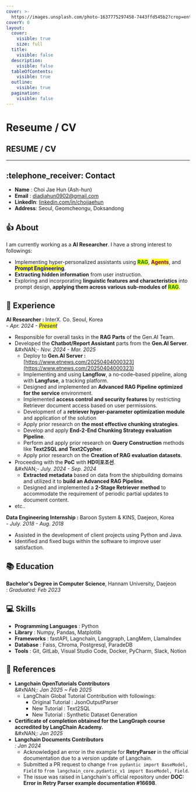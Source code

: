```yaml
---
cover: >-
  https://images.unsplash.com/photo-1637775297458-7443ffd545b2?crop=entropy&cs=srgb&fm=jpg&ixid=M3wxOTcwMjR8MHwxfHNlYXJjaHwzfHxibGFja3xlbnwwfHx8fDE3MzA2MjA5NjZ8MA&ixlib=rb-4.0.3&q=85
coverY: 0
layout:
  cover:
    visible: true
    size: full
  title:
    visible: false
  description:
    visible: false
  tableOfContents:
    visible: true
  outline:
    visible: true
  pagination:
    visible: false
---
```


# Reseume / CV

## RESUME / CV

***

## :telephone\_receiver:  **Contact**&#x20;

* **Name** : Choi Jae Hun (Ash-hun)
* **Email** : diadiahun0902@gmail.com
* **LinkedIn**: [linkedin.com/in/choijaehun](https://www.linkedin.com/in/choijaehun)
* **Address**: Seoul, Geomcheongu, Doksandong

## :thumbsup: About&#x20;

I am currently working as a **AI Researcher**. I have a strong interest to followings:&#x20;

* Implementing hyper-personalized assistants using <mark style="color:green;">**RAG**</mark>, <mark style="color:purple;">**Agents**</mark>, and <mark style="color:blue;">**Prompt Engineering**</mark>.
* **Extracting hidden information** from user instruction.
* Exploring and incorporating **linguistic features and characteristics** into prompt design, **applying them across various sub-modules of&#x20;**<mark style="color:green;">**RAG**</mark>.

## :necktie: Experience &#x20;

**AI Researcher :** InterX. Co. Seoul, Korea\
\- _Apr. 2024 - <mark style="color:blue;">Present</mark>_

* Responsible for overall tasks in the **RAG Parts** of the Gen.AI Team.
* Developed the **Chatbot/Report Assistant** parts from the **Gen.AI Server**.\
  &#xNAN;_- Nov. 2024 - Mar. 2025_
  * Deploy to **Gen.AI Server :** [https://www.etnews.com/20250404000323](https://www.etnews.com/20250404000323)
  * Implementing and using **Langflow**, a no‑code–based pipeline, along with **Langfuse**, a tracking platform.
  * Designed and implemented an **Advanced RAG Pipeline optimized for the service** environment.
  * Implemented **access control and security features** by restricting Retriever document access based on user permissions.
  * Development of a **retriever hyper-parameter optimization module** and application of the solution
  * Apply prior research on **the most effective chunking strategies**.
  * Develop and apply **End-2-End Chunking Strategy evaluation Pipeline**.
  * Perform and apply prior research on **Query Construction** methods like **Text2SQL and Text2Cypher**.
  * Apply prior research on the **Creation of RAG evaluation datasets**.
* Proceeding with the **PoC** with **HD미포조선**.\
  &#xNAN;_- July. 2024 - Sep. 2024_
  * **Extracted metadata** based on data from the shipbuilding domains and utilized it to **build an Advanced RAG Pipeline**.
  * Designed and implemented a **2-Stage Retriever** **method** to accommodate the requirement of periodic partial updates to document content.
* etc..

**Data Engineering Internship :** Baroon System & KINS, Daejeon, Korea\
&#x20; \- _July. 2018 - Aug. 2018_

* Assisted in the development of client projects using Python and Java.
* Identified and fixed bugs within the software to improve user satisfaction.

## :books: Education&#x20;

**Bachelor's Degree in Computer Science**, Hannam University, Daejeon\
: _Graduated: Feb 2023_

## :computer: Skills&#x20;

* **Programming Languages** : Python
* **Library** : Numpy, Pandas, Matplotlib
* **Frameworks** : fastAPI, Lagnchain, Langgraph, LangMem, LlamaIndex
* **Database** : Faiss, Chroma, Postgresql, ParadeDB
* **Tools** : Git, GitLab, Visual Studio Code, Docker, PyCharm, Slack, Notion

## :newspaper: References&#x20;

* **Langchain OpenTutorials Contributors**\
  &#xNAN;_: Jan 2025 \~ Feb 2025_
  * LangChain Global Tutorial Contribution with followings:
    * Original Tutorial : JsonOutputParser
    * New Tutorial : Text2SQL
    * New Tutorial : Synthetic Dataset Generation
* **Certificate of completion obtained for the LangGraph course accredited by LangChain Academy.**\
  &#xNAN;_: Jan 2025_
* **Langchain Documents Contributors**\
  &#x20;_: Jan 2024_
  * Acknowledged an error in the example for **RetryParser** in the official documentation due to a version update of Langchain.
  * Submitted a PR request to change `from pydantic import BaseModel, Field` to `from langchain_core.pydantic_v1 import BaseModel, Field`.
  * The issue was raised in Langchain's official repository under **DOC: Error in Retry Parser example documentation #16698**.

